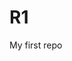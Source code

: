 # R1
My first repo
<!DOCTYPE html>
<html>
<head>
  <title>Dashboard</title>
<!--  <style>
    body {
      font-family: Arial, sans-serif;
      margin: 0;
      padding: 0;
    }

    .dashboard {
      display: flex;
      flex-wrap: wrap;
      justify-content: space-between;
      padding: 20px;
    }

    .widget {
      width: 300px;
      background-color:lightblue;
      padding: 20px;
      margin-bottom: 20px;
      border-radius: 5px;
      box-sizing: border-box;
    }

    .widget h2 {
      margin-top: 0;
      font-size: 24px;
    }

    .widget p {
      margin-bottom: 0;
      font-size: 18px;
    }
  </style> -->
</head>
<body>
  <div class="dashboard">
    <div class="widget">
      <h2>Notifications and emails</h2>
      <p>Content for Widget 1</p>
    </div>
    <div class="widget">
      <h2>Calender</h2>
      <p>Content for Widget 2</p>
    </div>
    <div class="widget">
      <h2>To Do List</h2>
      <p>Content for Widget 3</p>
    </div>
    <div class="widget">
      <h2>Budget Tracker</h2>
      <p>Content for Widget 4</p>
    </div>
    <div class="widget">
      <h2>Weather</h2>
      <p>Content for Widget 5</p>
    </div>
    <div class="widget">
      <h2>week timeline</h2>
      <p>Content for Widget 6</p>
    </div>
  </div>
</body>
</html>



